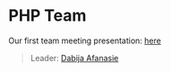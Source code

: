 # PHP Team
Our first team meeting presentation: [here](PHP%20Team.pdf)
> Leader: [Dabija Afanasie](mailto:afanasie.dabija@titanium-soft.com)
